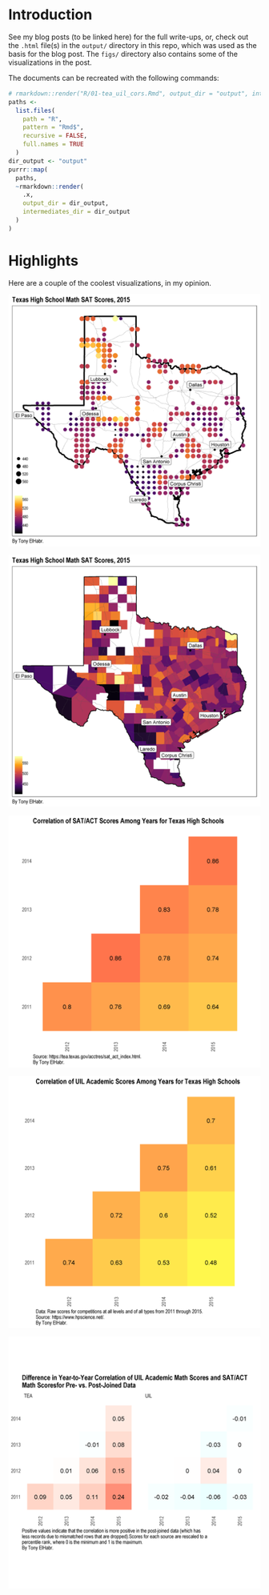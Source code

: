 
Introduction
============

See my blog posts (to be linked here) for the full write-ups, or, check out the `.html` file(s) in the `output/` directory in this repo, which was used as the basis for the blog post. The `figs/` directory also contains some of the visualizations in the post.

The documents can be recreated with the following commands:

``` r
# rmarkdown::render("R/01-tea_uil_cors.Rmd", output_dir = "output", intermediates_dir = "output")
paths <-
  list.files(
    path = "R",
    pattern = "Rmd$",
    recursive = FALSE,
    full.names = TRUE
  )
dir_output <- "output"
purrr::map(
  paths,
  ~rmarkdown::render(
    .x,
    output_dir = dir_output, 
    intermediates_dir = dir_output
  )
)
```

Highlights
==========

Here are a couple of the coolest visualizations, in my opinion.

![](figs/viz_schools_grid.png)

![](figs/viz_schools_chlr.png)

![](figs/viz_schools_tea_cors_byyear.png)

![](figs/viz_schools_uil_cors_byyear.png)

![](figs/viz_schools_math_cors_byyear_diffs.png)
